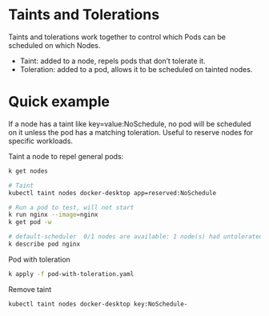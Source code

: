 # Taints and Tolerations
Taints and tolerations work together to control which Pods can be scheduled on which Nodes.
- Taint: added to a node, repels pods that don’t tolerate it.
- Toleration: added to a pod, allows it to be scheduled on tainted nodes.

# Quick example
If a node has a taint like key=value:NoSchedule, no pod will be scheduled on it unless the pod has a matching toleration. Useful to reserve nodes for specific workloads.

Taint a node to repel general pods:
```bash
k get nodes

# Taint
kubectl taint nodes docker-desktop app=reserved:NoSchedule

# Run a pod to test, will not start
k run nginx --image=nginx
k get pod -w

# default-scheduler  0/1 nodes are available: 1 node(s) had untolerated taint {key: value}. preemption: 0/1 nodes are available: 1 Preemption is not helpful for scheduling.
k describe pod nginx
```

Pod with toleration
``` bash
k apply -f pod-with-toleration.yaml 
```

Remove taint
```bash
kubectl taint nodes docker-desktop key:NoSchedule-
```